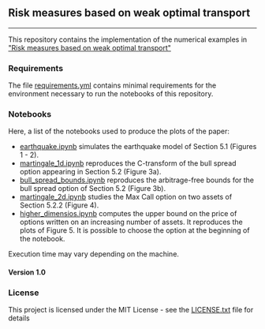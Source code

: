 ## Risk measures based on weak optimal transport
---------------------
This repository contains the implementation of the numerical examples in ["Risk measures based on weak optimal transport"]()

### Requirements
The file [requirements.yml](requirements.yml) contains minimal requirements for the environment necessary to run the notebooks of this repository.

### Notebooks

Here, a list of the notebooks used to produce the plots of the paper:
- [earthquake.ipynb](earthquake.ipynp) simulates the earthquake model of Section 5.1 (Figures 1 - 2).
- [martingale_1d.ipynb](martingale_1d.ipynb) reproduces the C-transform of the bull spread option appearing in Section 5.2 (Figure 3a).
- [bull_spread_bounds.ipynb](bull_spread_bounds.ipynb) reproduces the arbitrage-free bounds for the bull spread option of Section 5.2 (Figure 3b).
- [martingale_2d.ipynb](martingale_2d.ipynb) studies the Max Call option on two assets of Section 5.2.2 (Figure 4).
- [higher_dimensios.ipynb](higher_dimensions.ipynb) computes the upper bound on the price of options written on an increasing number of assets. It reproduces the plots of Figure 5. It is possible to choose the option at the beginning of the notebook.

Execution time may vary depending on the machine.

#### Version 1.0

### License

This project is licensed under the MIT License - see the [LICENSE.txt](LICENSE.txt) file for details
